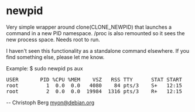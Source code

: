 newpid
======

Very simple wrapper around clone(CLONE_NEWPID) that launches a command in a new
PID namespace. /proc is also remounted so it sees the new process space. Needs
root to run.

I haven't seen this functionality as a standalone command elsewhere. If you
find something else, please let me know.

Example: $ sudo newpid ps aux
<pre>
USER       PID %CPU %MEM    VSZ   RSS TTY      STAT START   TIME COMMAND
root         1  0.0  0.0   4080    84 pts/3    S+   12:15   0:00 newpid ps aux
root         2  0.0  0.0  19984  1316 pts/3    R+   12:15   0:00 ps aux
</pre>

 -- Christoph Berg <myon@debian.org>
